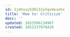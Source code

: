 ```yaml
---
id: 1jmhuvy5d9i52y5qvmesehx
title: 'How to: Criticize'
desc: ''
updated: 1652506134967
created: 1652337978429
---
```


